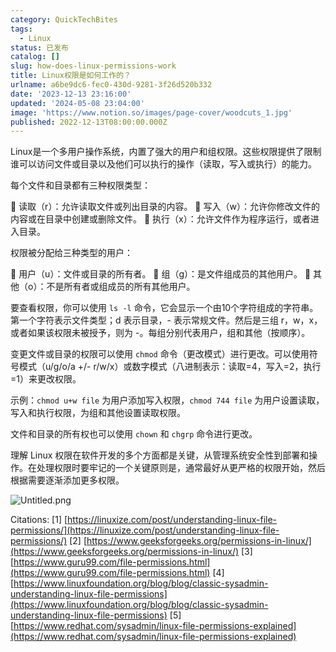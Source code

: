 ```yaml
---
category: QuickTechBites
tags:
  - Linux
status: 已发布
catalog: []
slug: how-does-linux-permissions-work
title: Linux权限是如何工作的？
urlname: a6be9dc6-fec0-430d-9281-3f26d520b332
date: '2023-12-13 23:16:00'
updated: '2024-05-08 23:04:00'
image: 'https://www.notion.so/images/page-cover/woodcuts_1.jpg'
published: 2022-12-13T08:00:00.000Z
---
```


Linux是一个多用户操作系统，内置了强大的用户和组权限。这些权限提供了限制谁可以访问文件或目录以及他们可以执行的操作（读取，写入或执行）的能力。


每个文件和目录都有三种权限类型：


🔸 读取（r）：允许读取文件或列出目录的内容。
🔸 写入（w）：允许你修改文件的内容或在目录中创建或删除文件。
🔸 执行（x）：允许文件作为程序运行，或者进入目录。


权限被分配给三种类型的用户：


🔸 用户（u）：文件或目录的所有者。
🔸 组（g）：是文件组成员的其他用户。
🔸 其他（o）：不是所有者或组成员的所有其他用户。


要查看权限，你可以使用 `ls -l` 命令，它会显示一个由10个字符组成的字符串。第一个字符表示文件类型；d 表示目录，- 表示常规文件。然后是三组 r，w，x，或者如果该权限未被授予，则为 -。每组分别代表用户，组和其他（按顺序）。


变更文件或目录的权限可以使用 `chmod` 命令（更改模式）进行更改。可以使用符号模式（u/g/o/a +/- r/w/x）或数字模式（八进制表示：读取=4，写入=2，执行=1）来更改权限。


示例：`chmod u+w file` 为用户添加写入权限，`chmod 744 file` 为用户设置读取，写入和执行权限，为组和其他设置读取权限。


文件和目录的所有权也可以使用 `chown` 和 `chgrp` 命令进行更改。


理解 Linux 权限在软件开发的多个方面都是关键，从管理系统安全性到部署和操作。在处理权限时要牢记的一个关键原则是，通常最好从更严格的权限开始，然后根据需要逐渐添加更多权限。


![Untitled.png](https://prod-files-secure.s3.us-west-2.amazonaws.com/5d24fe63-e567-4804-86f9-9fdc62e13082/332b89ee-9c33-4950-8a69-32c3d1ff2c69/Untitled.png?X-Amz-Algorithm=AWS4-HMAC-SHA256&X-Amz-Content-Sha256=UNSIGNED-PAYLOAD&X-Amz-Credential=ASIAZI2LB4664DRTWYJK%2F20250410%2Fus-west-2%2Fs3%2Faws4_request&X-Amz-Date=20250410T213443Z&X-Amz-Expires=3600&X-Amz-Security-Token=IQoJb3JpZ2luX2VjEDMaCXVzLXdlc3QtMiJGMEQCIFMpJSh6UG9a6c8ZFaH61vDfAhHEPZDCf%2FhVFucPYlg1AiBgwwoAE0YZD%2BpXEMtmSnfNF%2BWPIIkTOwX5BozsXAe0riqIBAis%2F%2F%2F%2F%2F%2F%2F%2F%2F%2F8BEAAaDDYzNzQyMzE4MzgwNSIMl0Kcxx47dj8L3qUaKtwDuKC4ATv%2F01uylErWG8xnyss04Ox8Jw2OCz%2Bjh%2FrQber1qQp84%2F18proMerzSRiGh06WBxlzjm%2FgPtmDkPx4jsaOqt%2BeQj4hJs0OiC7Gu3FcTm55GuhPBbbbRavvbJhuhMAk%2FJwwdSy9Z%2BQvoo6so5iFhyH0YpYqtaqL5UyMumXRVlyQUnX2fI5%2FNxhGG2d%2BERYNtIlPMzqz9FhVRrcmL8slLIES3Va7dMTVJQdihlM%2FQ7%2BctlFiZauJNkIe9ZZtFhQZMoPBf1L%2FxXEZM0ScqhjjIDceMAX546Fmng%2BCjCsiNB0bF5fVyJEpz9JjQlilVe4XrvFfIdokuYbyuMCatJBdRcaQxDJDP1Oh%2Fv3PofvAWsHj0mb3xxelREzzFn7drtStY1Sx35nEp7gYOtebjMjZNVCTKnTMHIX7D%2BeV%2Fp8rTuw1X63YNPwnHOPj9KEw4xrhU90oAH0CfQvn0SNPs4FK%2FYBbntF9pabvNB6AfHagBgjw%2BXdO37YkDgI09Mn4ae54TeU3EYLXe3oNB0bPlUC4JQNzxGeJdaYRdidWArqQG7f%2BWZmF0E%2BfE1eWjYSWoQcXFA2wOGcptPbXt6WSvJjfL0TsmSu0cmk%2BDRkPQZQtm93la%2Bj16Gwsv9NgwubHgvwY6pgG4rY398a2s5Ulj1ZiO4YnZI4xMmKjp3Cr29%2BVJok7XgzctemrInL5OulHXmxLWO%2FjRw%2F8vzGvAqvu0zEluCCJblgnQCQQlVzC%2FxwLFFCNHuWFLUQbmfIjndftSa7z7Bhl3Fbo7VjJURUJmc48vB9FjnbTiGuzO6BKnvBv36umKSL3bwJsKAQvWBu937bmBMOlRWhCNlL7N%2B%2FYCnTRuiF5wE4Tph9L5&X-Amz-Signature=cab1c46620b8269ec891db78bf9342b5e22e3dcc3d4e6b89b9fa7a63205dcc9d&X-Amz-SignedHeaders=host&x-id=GetObject)


Citations:
[1] [https://linuxize.com/post/understanding-linux-file-permissions/](https://linuxize.com/post/understanding-linux-file-permissions/)
[2] [https://www.geeksforgeeks.org/permissions-in-linux/](https://www.geeksforgeeks.org/permissions-in-linux/)
[3] [https://www.guru99.com/file-permissions.html](https://www.guru99.com/file-permissions.html)
[4] [https://www.linuxfoundation.org/blog/blog/classic-sysadmin-understanding-linux-file-permissions](https://www.linuxfoundation.org/blog/blog/classic-sysadmin-understanding-linux-file-permissions)
[5] [https://www.redhat.com/sysadmin/linux-file-permissions-explained](https://www.redhat.com/sysadmin/linux-file-permissions-explained)

